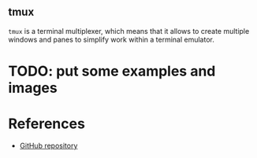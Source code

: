tmux
---

`tmux` is a terminal multiplexer, which means that it allows to create multiple
windows and panes to simplify work within a terminal emulator. 

# TODO: put some examples and images 

# References

- [GitHub repository](https://github.com/tmux/tmux)
